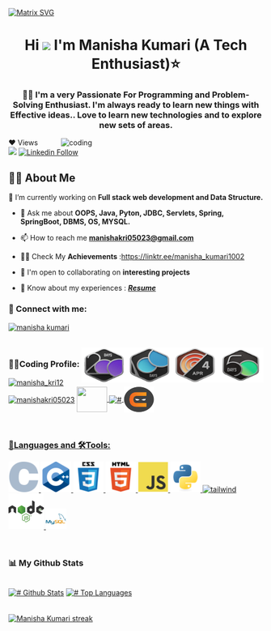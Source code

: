 [![Matrix SVG](https://raw.githubusercontent.com/rodrigograca31/rodrigograca31/master/matrix.svg)](https://www.youtube.com/watch?v=SDkAGkd4NLc) 

<h1 align="center">Hi <img src="https://raw.githubusercontent.com/MartinHeinz/MartinHeinz/master/wave.gif" width="30px"> I'm <b>Manisha Kumari (A Tech Enthusiast)⭐</b></h1>
<h3 align="center"> 👨‍💻 I'm a very Passionate For Programming and Problem-Solving Enthusiast. I'm always ready to learn new things with Effective ideas..  Love to learn new technologies and to explore new sets of areas.</h3><img align="right" alt="coding" width="400" src="https://user-images.githubusercontent.com/113302094/211284885-f4291eef-88a6-48cb-a06e-28c3481a75b0.gif">

 ❤ Views
</br>
![](https://komarev.com/ghpvc/?username=manishakumari1002)
[![Linkedin Follow](https://img.shields.io/badge/LinkedIn-11k-blue?style=social&logo=linkedin)](https://www.linkedin.com/in/manisha-kri/)


## 🙋‍♂️ About Me
<p> 🔭 I’m currently working on <b>Full stack web development and Data Structure.</b>

- 💬 Ask me about **OOPS, Java, Pyton, JDBC, Servlets, Spring, SpringBoot, DBMS, OS, MYSQL.**

- 📫 How to reach me **manishakri05023@gmail.com**
-   👨‍💻 Check My **Achievements** :https://linktr.ee/manisha_kumari1002
-   🤝 I'm open to collaborating on **interesting projects**
-  📄 Know about my experiences : [<i>**Resume**</i>](https://github.com/manishakumari1002/manishakumari1002/blob/main/MANISHA_resume%20.pdf) 
</p>
<h3 align="left">📧 Connect with me:</h3>
<p align="left">
<a href="https://www.linkedin.com/in/manisha-kri/" target="blank"><img align="center" src="https://raw.githubusercontent.com/rahuldkjain/github-profile-readme-generator/master/src/images/icons/Social/linked-in-alt.svg" alt="manisha kumari" height="50" width="40" /></a> 
</p>
 <br>
  <a><img align="right" src="LeetcodeBadge.gif" width="90" height="70" /></a>
 <a><img align="right" src="2024-04.gif" width="90" height="70" /></a>
 <a><img align="right" src="2024-100-new.gif" width="90" height="70" /></a>
 <a><img align="right" src="2024-200.gif" width="90" height="70"/></a>

 <h3 align="left">👨‍💻Coding Profile:</h3>
 <p align="left">
 
<a href="https://www.codechef.com/users/manisha_kri12" target="blank"><img align="center" src="https://cdn.jsdelivr.net/npm/simple-icons@3.1.0/icons/codechef.svg" alt="manisha_kri12" height="80" width="70" /></a>
<a href="https://www.leetcode.com/manishakri05023" target="blank"><img align="center" src="https://raw.githubusercontent.com/rahuldkjain/github-profile-readme-generator/master/src/images/icons/Social/leet-code.svg" alt="manishakri05023" height="70" width="80" /></a>
<a href="https://www.geeksforgeeks.org/user/manishakaw2y/">
<img align="center" src="https://media.geeksforgeeks.org/gfg-gg-logo.svg" height="50" width="60"/>
<a href="https://www.hackerrank.com/profile/manishakri05023" target="blank"><img align="center" src="https://raw.githubusercontent.com/rahuldkjain/github-profile-readme-generator/master/src/images/icons/Social/hackerrank.svg" alt="#" height="50" width="60" />
<a href="https://www.naukri.com/code360/profile/ManishaKumari" target="_blank">
  <img src="codingNinjajs_profile.jpg" alt="#" height="50" width="60" align="center"/>
</p>

<br>
<h3 align="left">🚀Languages and 🛠Tools:</h3>
<p align="left"> <a href="https://www.cprogramming.com/" target="_blank" rel="noreferrer"> <img src="https://raw.githubusercontent.com/devicons/devicon/master/icons/c/c-original.svg" alt="c" width="60" height="60"/> </a> 
 <a href="https://www.w3schools.com/cpp/" target="_blank" rel="noreferrer"> <img src="https://raw.githubusercontent.com/devicons/devicon/master/icons/cplusplus/cplusplus-original.svg" alt="cplusplus" width="60" height="60"/> </a> 
 <a href="https://www.w3schools.com/css/" target="_blank" rel="noreferrer"> <img src="https://raw.githubusercontent.com/devicons/devicon/master/icons/css3/css3-original-wordmark.svg" alt="css3" width="60" height="60"/> </a>
 <a href="https://www.w3.org/html/" target="_blank" rel="noreferrer"> <img src="https://raw.githubusercontent.com/devicons/devicon/master/icons/html5/html5-original-wordmark.svg" alt="html5" width="60" height="60"/> </a> 
 <a href="https://developer.mozilla.org/en-US/docs/Web/JavaScript" target="_blank" rel="noreferrer"> <img src="https://raw.githubusercontent.com/devicons/devicon/master/icons/javascript/javascript-original.svg" alt="javascript" width="60" height="60"/> </a>
 <a href="https://www.python.org" target="_blank" rel="noreferrer"> <img src="https://raw.githubusercontent.com/devicons/devicon/master/icons/python/python-original.svg" alt="python" width="60" height="60"/> </a>
 <a href="https://tailwindcss.com/" target="_blank" rel="noreferrer"> <img src="https://www.vectorlogo.zone/logos/tailwindcss/tailwindcss-icon.svg" alt="tailwind" width="60" height="60"/> </a>
 <a href="https://nodejs.org" target="_blank" rel="noreferrer"> <img src="https://raw.githubusercontent.com/devicons/devicon/master/icons/nodejs/nodejs-original-wordmark.svg" alt="nodejs" width="70" height=70"/> </a>
<img src="https://raw.githubusercontent.com/devicons/devicon/master/icons/mysql/mysql-original-wordmark.svg" alt="mysql" width="40" height="40"/> </a>
</p>
<br>

<h3>📊 My Github Stats</h3> 
 <br/>
<a href="https://github.com/manishakumari1002/github-readme-stats"><img alt="# Github Stats" src="https://github-readme-stats.vercel.app/api?username=manishakumari1002&show_icons=true&count_private=true&theme=react&hide_border=true&bg_color=0D1117" /></a>
 <a href="https://github.com/manishakumari1002/github-readme-stats"><img alt="# Top Languages" src="https://github-readme-stats.vercel.app/api/top-langs/?username=manishakumari1002&langs_count=8&count_private=true&layout=compact&theme=react&hide_border=true&bg_color=0D1117" /></a>
  <br/>
  <br/>
<br>
 <a href="https://https://github.com/manishakumari1002/github-readme-streak-stats">
        <img title="🔥 Get streak stats for your profile at git.io/streak-stats" alt="Manisha Kumari streak" src="https://github-readme-streak-stats.herokuapp.com/?user=manishakumari1002&theme=black-ice&hide_border=true&stroke=0000&background=060A0CD0"/>
    </a>
   

